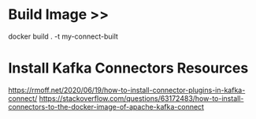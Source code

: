 # Build Image >> 
docker build . -t my-connect-built


# Install Kafka Connectors Resources
https://rmoff.net/2020/06/19/how-to-install-connector-plugins-in-kafka-connect/
https://stackoverflow.com/questions/63172483/how-to-install-connectors-to-the-docker-image-of-apache-kafka-connect
